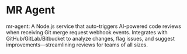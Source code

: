 # MR Agent

mr-agent: A Node.js service that auto-triggers AI-powered code reviews when receiving Git merge request webhook events. Integrates with GitHub/GitLab/Bitbucket to analyze changes, flag issues, and suggest improvements—streamlining reviews for teams of all sizes.
